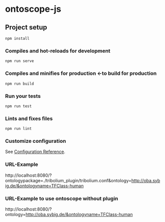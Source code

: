 # ontoscope-js

## Project setup
```
npm install
```

### Compiles and hot-reloads for development
```
npm run serve
```

### Compiles and minifies for production <-to build for production
```
npm run build
```

### Run your tests
```
npm run test
```

### Lints and fixes files
```
npm run lint
```

### Customize configuration
See [Configuration Reference](https://cli.vuejs.org/config/).

### URL-Example

http://localhost:8080/?ontologypackage=./tribolium_plugin/tribolium.conf&ontology=http://oba.sybig.de/&ontologyname=TFClass-human

### URL-Example to use ontoscope without plugin

http://localhost:8080/?ontology=http://oba.sybig.de/&ontologyname=TFClass-human

